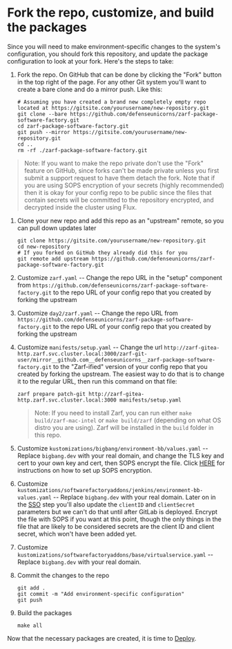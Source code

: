 # Fork the repo, customize, and build the packages

Since you will need to make environment-specific changes to the system's configuration, you should fork this repository, and update the package configuration to look at your fork. Here's the steps to take:

1. Fork the repo. On GitHub that can be done by clicking the "Fork" button in the top right of the page. For any other Git system you'll want to create a bare clone and do a mirror push. Like this:

   ```shell
   # Assuming you have created a brand new completely empty repo located at https://gitsite.com/yourusername/new-repository.git
   git clone --bare https://github.com/defenseunicorns/zarf-package-software-factory.git
   cd zarf-package-software-factory.git
   git push --mirror https://gitsite.com/yourusername/new-repository.git
   cd ..
   rm -rf ./zarf-package-software-factory.git
   ```

> Note: If you want to make the repo private don't use the "Fork" feature on GitHub, since forks can't be made private unless you first submit a support request to have them detach the fork. Note that if you are using SOPS encryption of your secrets (highly recommended) then it is okay for your config repo to be public since the files that contain secrets will be committed to the repository encrypted, and decrypted inside the cluster using Flux.

1. Clone your new repo and add this repo as an "upstream" remote, so you can pull down updates later

    ```shell
    git clone https://gitsite.com/yourusername/new-repository.git
    cd new-repository
    # If you forked on GitHub they already did this for you
    git remote add upstream https://github.com/defenseunicorns/zarf-package-software-factory.git
    ```

1. Customize `zarf.yaml` -- Change the repo URL in the "setup" component from `https://github.com/defenseunicorns/zarf-package-software-factory.git` to the repo URL of your config repo that you created by forking the upstream

1. Customize `day2/zarf.yaml` -- Change the repo URL from `https://github.com/defenseunicorns/zarf-package-software-factory.git` to the repo URL of your config repo that you created by forking the upstream

1. Customize `manifests/setup.yaml` -- Change the url `http://zarf-gitea-http.zarf.svc.cluster.local:3000/zarf-git-user/mirror__github.com__defenseunicorns__zarf-package-software-factory.git` to the "Zarf-ified" version of your config repo that you created by forking the upstream. The easiest way to do that is to change it to the regular URL, then run this command on that file:

    ```shell
    zarf prepare patch-git http://zarf-gitea-http.zarf.svc.cluster.local:3000 manifests/setup.yaml
    ```

    > Note: If you need to install Zarf, you can run either `make build/zarf-mac-intel` or `make build/zarf` (depending on what OS distro you are using). Zarf will be installed in the `build` folder in this repo.

1. Customize `kustomizations/bigbang/environment-bb/values.yaml` -- Replace `bigbang.dev` with your real domain, and change the TLS key and cert to your own key and cert, then SOPS encrypt the file. Click [HERE](sops.md) for instructions on how to set up SOPS encryption.

1. Customize `kustomizations/softwarefactoryaddons/jenkins/environment-bb-values.yaml` -- Replace `bigbang.dev` with your real domain. Later on in the [SSO](sso.md) step you'll also update the `clientID` and `clientSecret` parameters but we can't do that until after GitLab is deployed. Encrypt the file with SOPS if you want at this point, though the only things in the file that are likely to be considered secrets are the client ID and client secret, which won't have been added yet.

1. Customize `kustomizations/softwarefactoryaddons/base/virtualservice.yaml` -- Replace `bigbang.dev` with your real domain.

1.  Commit the changes to the repo

    ```shell
    git add .
    git commit -m "Add environment-specific configuration"
    git push
    ```

1. Build the packages

    ```shell
    make all
    ```

Now that the necessary packages are created, it is time to [Deploy](deploy.md).
